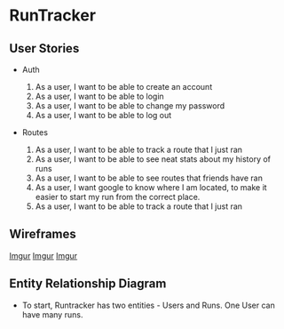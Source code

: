 # RunTracker

## User Stories

* Auth
  1.  As a user, I want to be able to create an account
  2.  As a user, I want to be able to login
  3.  As a user, I want to be able to change my password
  4.  As a user, I want to be able to log out

* Routes
  1.  As a user, I want to be able to track a route that I just ran
  2.  As a user, I want to be able to see neat stats about my history of runs
  3.  As a user, I want to be able to see routes that friends have ran
  4.  As a user, I want google to know where I am located, to make it easier to
    start my run from the correct place.
  5.  As a user, I want to be able to track a route that I just ran

## Wireframes

[Imgur](http://i.imgur.com/U7rJuzb.jpg)
[Imgur](http://i.imgur.com/RKaltDO.jpg)
[Imgur](http://i.imgur.com/g4RYGAI.jpg)

## Entity Relationship Diagram

  * To start, Runtracker has two entities - Users and Runs.  One User can have many runs.
